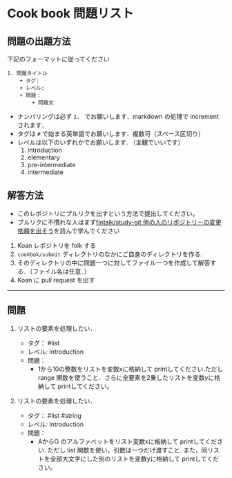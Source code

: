 # Cook book 問題リスト

## 問題の出題方法

下記のフォーマットに従ってください

```
1. 問題タイトル
    + タグ: 
    + レベル:
    + 問題：
        + 問題文
```
+ ナンバリングは必ず `1. ` でお願いします．markdown の処理で incrementされます．
+ タグは `#` で始まる英単語でお願いします．複数可（スペース区切り）
+ レベルは以下のいずれかでお願いします. （主観でいいです）
    1. introduction
    1. elementary
    1. pre-intermediate
    1. intermediate

## 解答方法
+ このレポジトリにプルリクを出すという方法で提出してください。
+ プルリクに不慣れな人はまず[fintalk/study-git 他の人のリポジトリーの変更依頼を出そう](https://github.com/fintalk/study-git/blob/main/pullrequest.md)を読んで学んでください

1. Koan レポジトリを folk する
1. `cookbok/submit` ディレクトリのなかにご自身のディレクトリを作る.
1. そのディレクトリの中に問題一つに対してファイル一つを作成して解答する．（ファイル名は任意．）
1. Koan に pull request を出す

--- 

## 問題

1. リストの要素を処理したい．
    + タグ： #list 
    + レベル: introduction
    + 問題： 
        + 1から10の整数をリストを変数xに格納して printしてください.ただし range 関数を使うこと．さらに全要素を2乗したリストを変数yに格納して printしてください。

1. リストの要素を処理したい．
    + タグ： #list #string
    + レベル: introduction
    + 問題： 
        + AからG のアルファベットをリスト変数xに格納して printしてください. ただし list 関数を使い，引数は一つだけ渡すこと. また，同リストを全部大文字にした別のリストを変数yに格納して printしてください。







